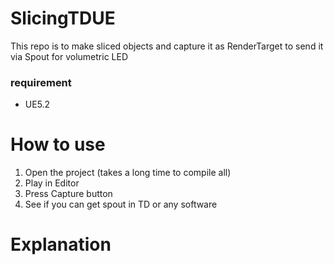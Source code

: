 # SlicingTDUE

This repo is to make sliced objects and capture it as RenderTarget to send it via Spout for volumetric LED

### requirement
- UE5.2

# How to use
1. Open the project (takes a long time to compile all)
2. Play in Editor
3. Press Capture button
4. See if you can get spout in TD or any software

# Explanation
